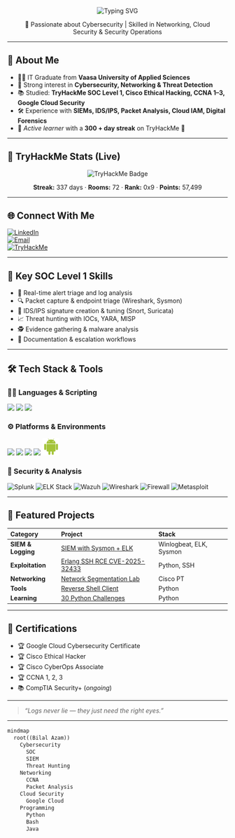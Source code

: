 <!-- ====== DYNAMIC BANNER (FIXED) ====== -->
<p align="center">
  <img src="https://readme-typing-svg.herokuapp.com/?lines=Hi%2C+I%E2%80%99m+Bilal+Azam;IT+Graduate+%40+VAMK;Cybersecurity+%7C+Networking+%7C+Cloud+Security;Focused+on+real-world+threats.+Skilled+in+turning+logs+into+decisions.&center=true&width=800&height=60&duration=3000&pause=1000" alt="Typing SVG">
</p>



<p align="center">
  🔐 Passionate about Cybersecurity&nbsp;|&nbsp;Skilled in Networking, Cloud Security&nbsp;&amp;&nbsp;Security Operations
</p>

---

## 🚀 About Me
- 🧑‍🎓 IT Graduate from **Vaasa University of Applied Sciences**  
- 🧠 Strong interest in **Cybersecurity, Networking & Threat Detection**  
- 📚 Studied: **TryHackMe SOC Level 1, Cisco Ethical Hacking, CCNA 1–3, Google Cloud Security**  
- 🛠️ Experience with **SIEMs, IDS/IPS, Packet Analysis, Cloud IAM, Digital Forensics**  
- 🧪 *Active learner* with a **300 + day streak** on TryHackMe 🚀  

---

## 🧪 TryHackMe Stats (Live)
<p align="center">
  <img src="https://tryhackme.com/badge/3281564" alt="TryHackMe Badge" width="400"/>
</p>
<p align="center">
  <strong>Streak:</strong> 337 days&nbsp;·&nbsp;<strong>Rooms:</strong> 72&nbsp;·&nbsp;<strong>Rank:</strong> 0x9&nbsp;·&nbsp;<strong>Points:</strong> 57,499
</p>

---

## 🌐 Connect With Me
[![LinkedIn](https://img.shields.io/badge/-LinkedIn-blue?style=for-the-badge&logo=linkedin)](https://www.linkedin.com/in/bilalz5/)  
[![Email](https://img.shields.io/badge/-Email-D14836?style=for-the-badge&logo=gmail&logoColor=white)](mailto:bilalazam1678@gmail.com)  
[![TryHackMe](https://img.shields.io/badge/TryHackMe-Profile-red?style=for-the-badge&logo=tryhackme&logoColor=white)](https://tryhackme.com/p/bilalz05)

---

## 🧠 Key SOC Level 1 Skills
- 🧩 Real-time alert triage and log analysis  
- 🔍 Packet capture & endpoint triage (Wireshark, Sysmon)  
- 🧪 IDS/IPS signature creation & tuning (Snort, Suricata)  
- 📈 Threat hunting with IOCs, YARA, MISP  
- 🕵️ Evidence gathering & malware analysis  
- 🧾 Documentation & escalation workflows  

---

## 🛠️ Tech Stack & Tools

### 👨‍💻 Languages & Scripting
<p>
  <img src="https://cdn.jsdelivr.net/gh/devicons/devicon/icons/python/python-original.svg" height="40"/>
  <img src="https://cdn.jsdelivr.net/gh/devicons/devicon/icons/bash/bash-original.svg" height="40"/>
  <img src="https://cdn.jsdelivr.net/gh/devicons/devicon/icons/java/java-original.svg" height="40"/>
</p>

### ⚙️ Platforms & Environments
<p>
  <img src="https://cdn.jsdelivr.net/gh/devicons/devicon/icons/linux/linux-original.svg" height="40"/>
  <img src="https://cdn.jsdelivr.net/gh/devicons/devicon/icons/windows8/windows8-original.svg" height="40"/>
  <img src="https://cdn.jsdelivr.net/gh/devicons/devicon/icons/googlecloud/googlecloud-original.svg" height="40"/>
  <img src="https://cdn.jsdelivr.net/gh/devicons/devicon/icons/cisco/cisco-plain.svg" height="40"/>
  <img src="https://raw.githubusercontent.com/devicons/devicon/master/icons/android/android-original.svg" height="40"/>
</p>

### 🔐 Security & Analysis
<p>
  <img src="https://img.icons8.com/color/48/splunk.png" height="40" title="Splunk"/>
  <img src="https://www.elastic.co/static/images/elastic-logo-200.png" height="40" title="ELK Stack"/>
  <img src="https://img.icons8.com/color/48/wazuh.png" height="40" title="Wazuh"/>
  <img src="https://upload.wikimedia.org/wikipedia/commons/e/e0/Wireshark_icon.svg" height="40" title="Wireshark"/>
  <img src="https://img.icons8.com/external-flat-juicy-fish/60/external-firewall-cyber-security-flat-flat-juicy-fish.png" height="40" title="Firewall"/>
  <img src="https://upload.wikimedia.org/wikipedia/commons/4/4f/Metasploit_Logo.svg" height="40" title="Metasploit"/>
</p>

---

## 🎯 Featured Projects
| Category | Project | Stack |
| :--- | :--- | :--- |
| **SIEM & Logging** | [SIEM with Sysmon + ELK](https://github.com/bilalz5-github/SIEM-Setup-Sysmon-ELK) | Winlogbeat, ELK, Sysmon |
| **Exploitation** | [Erlang SSH RCE CVE-2025-32433](https://github.com/bilalz5-github/Erlang-OTP-SSH-CVE-2025-32433) | Python, SSH |
| **Networking** | [Network Segmentation Lab](https://github.com/bilalz5-github/Network-Security-Exploration) | Cisco PT |
| **Tools** | [Reverse Shell Client](https://github.com/bilalz5-github/Reverse-Shell-Client) | Python |
| **Learning** | [30 Python Challenges](https://github.com/bilalz5-github/30-Python-Challenges) | Python |

---

## 📜 Certifications
- 🏆 Google Cloud Cybersecurity Certificate  
- 🏆 Cisco Ethical Hacker  
- 🏆 Cisco CyberOps Associate  
- 🏆 CCNA 1, 2, 3  
- 📚 CompTIA Security+ (*ongoing*)  

---

> _“Logs never lie — they just need the right eyes.”_

---

<!-- ====== QUICK MIND-MAP (Mermaid) ====== -->
```mermaid
mindmap
  root((Bilal Azam))
    Cybersecurity
      SOC
      SIEM
      Threat Hunting
    Networking
      CCNA
      Packet Analysis
    Cloud Security
      Google Cloud
    Programming
      Python
      Bash
      Java
